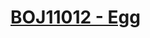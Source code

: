 # [BOJ11012 - Egg](https://www.acmicpc.net/problem/11012)
<!--tags: ds, offline query, pst, segtree, sweeping-->
